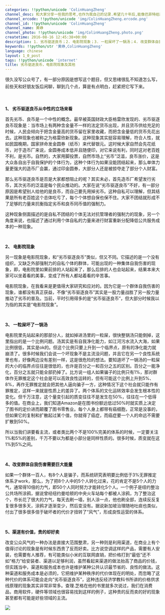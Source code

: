 ```yaml
---
categories: !!python/unicode 'ColinHuangZheng'
channel_desc: 和大家分享一些我的思考,也作为我自己的记录.希望几十年后,能像巴菲特给股东的信一样,依然可读.
channel_ercode: !!python/unicode 'img/ColinHuangZheng.ercode.png'
channel_id: !!python/unicode 'ColinHuangZheng'
channel_name: 黄峥
channel_photo: !!python/unicode 'img/ColinHuangZheng.photo.png'
createtime: 2016-08-16 12:45:38+00:00
description: 1. 劣币驱逐良币；2. 电影院现象；3. 一粒屎坏了一锅汤；4. 改变群体自我伤害需要巨大能量；5. 渠道有价值，贵的却好卖
keywords: !!python/str '黄峥,ColinHuangZheng'
language: chinese
layout: 1_0_post
tags: !!python/unicode 'internet'
title: 劣币驱逐良币，电影院现象及其他
---
```

<div class="rich_media_content" id="js_content">
<p>
<span style="line-height: 1.6;">
          很久没写公众号了，有一部分原因是想写这个题目，但又思绪很乱不知道怎么写，前些天和好朋友饭后闲聊，聊到几个点，算是有点明白，赶紧把它写下来。
         </span>
<br/>
</p>
<p>
<strong>
<span style="line-height: 1.6;">
<br/>
</span>
</strong>
</p>
<p>
<strong>
          1、 劣币驱逐良币从中性的立场来看
         </strong>
</p>
<p>
         首先劣币、良币是一个中性的概念。最早被英国财政大臣格雷欣发现的、劣币驱逐良币现象是：当市场上有两种含金量不一样的法定货币出现，并且货币供给充足的时候，人民会倾向于把含金量高的货币留在家里收藏，而把含金量低的货币先花出去。这种现象也被称之为格雷欣新现象。这种现象其实挺容易理解，符合人性，就如民国晚期，国家拼命发金圆券（纸币）来代替银元。这时候大家自然会先花纸币，对于造币厂来说，金圆券成本低并且随便印，对它来说有利，同时这对老百姓不利，是劣币。自然的，大家用脚投票，自然市场上“劣币”泛滥，良币涨价，这是大众各自出于自我保护的个体行为，这种个体行为如果没能团结起来，那么单体力量更强大的造币厂会赢，通过印金圆券，大部分人还是被掠夺走了部分个人财富。
        </p>
<p>
         那么劣币驱逐良币是否是大家都想阻止的呢？其实未必，首先造币厂希望发行劣币，其次劣币的泛滥是每个民众推动的。大家在说“劣币驱逐良币”不好，有一部分原因是希望别人给他的是良币，而自己要先用掉劣币。这种自私可以理解，但其结果是所有老百姓这个总体吃亏了，每个个体想自保也保不住。大家不团结就形成不了足够的力量来抗衡指定劣币和良币同币值的强制力。
        </p>
<p>
         这种现象侧面描述的是自私不团结的个体无法对抗管理者的强制力的现象，另一个角度来说，也描述了通过利用个体自私的力量来进行财富重新分配降低公共服务成本的一种现象。
        </p>
<p>
<br/>
</p>
<p>
<strong>
          2、 电影院现象
         </strong>
</p>
<p>
         另一现象是电影院现象，和“劣币驱逐良币”类似，但又不同。它描述的是一个没有组织，又缺乏外部强制力的自私个体的群体，可能出现的一种集体自我伤害的现象，即，电影院里如果前排的人站起来了，那么后排的人也会站起来，结果本来大家可以坐着看的美事，变成了所有人都站着看的辛苦事。
        </p>
<p>
         电影院现象，在我看来是更值得大家研究和应对的。因为它是一个群体自我伤害的现象，谁都没有真正获益，不像“劣币驱逐良币”其实是一股力量战胜了另一股力量推动了劣币的普及。当前，平时引用得多的是“劣币驱逐良币”，但大部分时候我以为指的其实是“电影院现象”。
        </p>
<p>
<br/>
</p>
<p>
<strong>
          3、 一粒屎坏了一锅汤
         </strong>
</p>
<p>
         电影院里先站起来的那部分人，就如掉进汤里的一粒屎，很快整锅汤只能倒掉，这里指出的是一个比例问题。汤其实是有自我净化能力，如江河污水流入大海，如果比例很低，其实是ok的。但这个比例只要上升到一个临界点，原有的净化能力就崩溃了。很多时候我们会说一个坏现象不是主流没问题，并且它在另一个良性系统里也有，好像两边没有差别一样，这是很危险的想法。要知道坏了一锅汤的一粒屎的大小的临界点往往是很低的，也许是百分之一和百分之五的区别。百分之一能净化，百分之五就只能全部扔掉了。比方说一组人如果骗子的比例只有1%，那对群体作无罪推定这个社会是可以高效良性运转的，但有可能这个比例上升到5%、8%，再作无罪推定就会把其他人逼向骗子一方，这种情况下这个社会就只能作有罪推定，这样一来就是性质上的差异了。两个体系的文化运转效率会发生根本性的变化。但千万注意，这个量变引起的质变往往不是发生在50%，往往在一个低得多的值。在商业上，我们知道Amazon是在图书份额远低过50%时就实质上决定了图书的定价进而颠覆了图书零售业。每个人身上都带有癌细胞，正常是没事的，但如果它的复制和扩散起过某个值，你就得了癌症，而癌症要一个人的命远不需要扩散到50%。
        </p>
<p>
         所以当我们讲要看主流，或者类比两个不是100%完美的体系的时候，一定要关注1%和5%的差别，千万不要以为都是小部分是同样性质的。很多时候，质变就在这1%到5%之间。
        </p>
<p>
<br/>
</p>
<p>
<strong>
          4、改变群体自我伤害需要巨大能量
         </strong>
</p>
<p>
         如果一个群体一百人，有8个人是骗子，而系统研究表明要比例低于3%无罪推定体系才work，那么，为了把8个人中的5个人转化过来，花的肯定不是5个人的力气，通常得10倍的力气，即50个人同时努力才能转化5个人。一个例子是纽约整治公共场所涂鸦，据说曾经纽约曼哈顿的中央火车站每个都被人涂鸦，为了整治这个，市长花了很大的力气，每天去刷一墙，别人涂一点，他也刷全部，连续反反复复很多很多天，涂鸦才逐渐变少，然后变没有。据说新加坡治理随地吐痰也类似，付出了很多很多倍于破坏者的代价才扭转了“风气”，形成良性运营的体系。
        </p>
<p>
<br/>
</p>
<p>
<strong>
          5、渠道有价值，贵的却好卖
         </strong>
</p>
<p>
         改变公众风气的一种办法是直接大范围整肃，另一种则是利用渠道，在商业上有个值得讨论的现象是有时候东西贵了反而好卖。比方说空调这样的产品，需要有人安装，也需要有人推荐，有可能类似小米的互联网直销，把价格打到“最低”还不如“格力”给安装者、渠道以足够利润，虽然看起来渠道的做法抬高了商品的价钱，但实践当中，渠道和服务成本也许是维护某种公共认识最节省的、良性的做法。这种渠道和服务成本是必须的，它把维护某种秩序的代价体现在的明处，而忽略了这种代价的体系可能会走向“劣币驱逐良币”，这种违反经济学教科书所讲的价格供求线原理的现象其实非常非常多。查理.芝格在他的书里就多次说过，我们在消费品，商用软件，硬件等领域也很容易找到这样的例子，这种贵的反而卖的好的现象甚至都有可能是好些领域的主流。
        </p>
<p>
<img data-ratio="1" data-s="300,640" data-src="" data-type="jpeg" data-w="344" src="{{ '/img/YLDSCEuZpZywicRYiaUuhaUSHQW0w1bmYVITjSRdHC4ez2GMa0f99FiciaxnbBkZ22TtepRDBbuLSH6qibDTCATI57A.jpeg' | prepend: site.img | replace: '//','/' }}" style="color: rgb(62, 62, 62); line-height: 25.6px; white-space: pre-wrap; box-sizing: border-box !important; word-wrap: break-word !important; visibility: visible !important; width: auto !important; background-color: rgb(255, 255, 255);" width="auto"/>
</p>
<p ng-bind="message.FileName">
<br/>
</p>
</div>